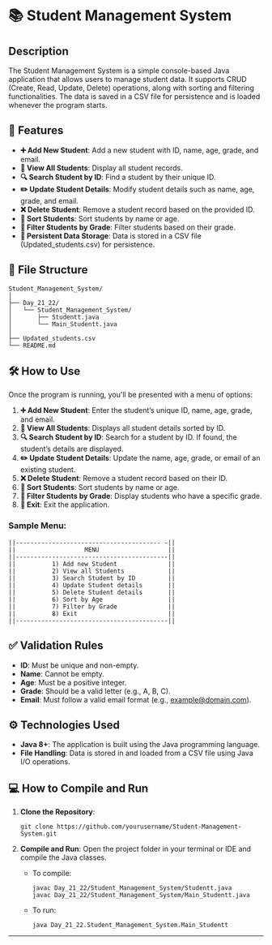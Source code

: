 
# 📚 Student Management System

## Description
The Student Management System is a simple console-based Java application that allows users to manage student data. It supports CRUD (Create, Read, Update, Delete) operations, along with sorting and filtering functionalities. The data is saved in a CSV file for persistence and is loaded whenever the program starts.

## 📝 Features
- **➕ Add New Student**: Add a new student with ID, name, age, grade, and email.
- **👀 View All Students**: Display all student records.
- **🔍 Search Student by ID**: Find a student by their unique ID.
- **✏️ Update Student Details**: Modify student details such as name, age, grade, and email.
- **❌ Delete Student**: Remove a student record based on the provided ID.
- **🔀 Sort Students**: Sort students by name or age.
- **🔎 Filter Students by Grade**: Filter students based on their grade.
- **💾 Persistent Data Storage**: Data is stored in a CSV file (Updated_students.csv) for persistence.

## 📂 File Structure
```
Student_Management_System/
│   
├── Day_21_22/
│   └── Student_Management_System/
│       ├── Studentt.java             
│       └── Main_Studentt.java      
│
├── Updated_students.csv             
└── README.md                        
```

## 🛠 How to Use
Once the program is running, you'll be presented with a menu of options:

1. **➕ Add New Student**: Enter the student’s unique ID, name, age, grade, and email.
2. **👀 View All Students**: Displays all student details sorted by ID.
3. **🔍 Search Student by ID**: Search for a student by ID. If found, the student’s details are displayed.
4. **✏️ Update Student Details**: Update the name, age, grade, or email of an existing student.
5. **❌ Delete Student**: Remove a student record based on their ID.
6. **🔀 Sort Students**: Sort students by name or age.
7. **🔎 Filter Students by Grade**: Display students who have a specific grade.
8. **🚪 Exit**: Exit the application.

### Sample Menu:
```
||---------------------------------------- -||
||                   MENU                   ||
||------------------------------------------||
||          1) Add new Student              ||
||          2) View all Students            ||
||          3) Search Student by ID         ||
||          4) Update Student details       ||
||          5) Delete Student details       ||
||          6) Sort by Age                  ||
||          7) Filter by Grade              ||
||          8) Exit                         ||
||------------------------------------------||
```



## ✅ Validation Rules
- **ID**: Must be unique and non-empty.
- **Name**: Cannot be empty.
- **Age**: Must be a positive integer.
- **Grade**: Should be a valid letter (e.g., A, B, C).
- **Email**: Must follow a valid email format (e.g., example@domain.com).

## ⚙️ Technologies Used
- **Java 8+**: The application is built using the Java programming language.
- **File Handling**: Data is stored in and loaded from a CSV file using Java I/O operations.

## 💻 How to Compile and Run
1. **Clone the Repository**:
   ```
   git clone https://github.com/yourusername/Student-Management-System.git
   ```

2. **Compile and Run**: Open the project folder in your terminal or IDE and compile the Java classes.
    - To compile:
      ```
      javac Day_21_22/Student_Management_System/Studentt.java
      javac Day_21_22/Student_Management_System/Main_Studentt.java
      ```
    - To run:
      ```
      java Day_21_22.Student_Management_System.Main_Studentt
      ```

---

